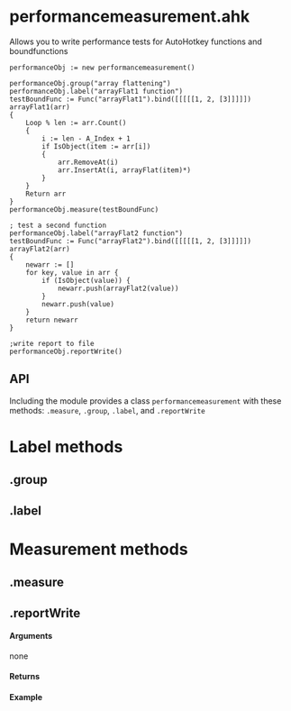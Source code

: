 # performancemeasurement.ahk

Allows you to write performance tests for AutoHotkey functions and boundfunctions

```autohotkey
performanceObj := new performancemeasurement()

performanceObj.group("array flattening")
performanceObj.label("arrayFlat1 function")
testBoundFunc := Func("arrayFlat1").bind([[[[[1, 2, [3]]]]])
arrayFlat1(arr)
{
	Loop % len := arr.Count()
	{
		i := len - A_Index + 1
		if IsObject(item := arr[i])
		{
			arr.RemoveAt(i)
			arr.InsertAt(i, arrayFlat(item)*)
		}
	}
	Return arr
}
performanceObj.measure(testBoundFunc)

; test a second function
performanceObj.label("arrayFlat2 function")
testBoundFunc := Func("arrayFlat2").bind([[[[[1, 2, [3]]]]])
arrayFlat2(arr)
{
	newarr := []
	for key, value in arr {
		if (IsObject(value)) {
			newarr.push(arrayFlat2(value))
		}
		newarr.push(value)
	}
	return newarr
}

;write report to file
performanceObj.reportWrite()
```

## API

Including the module provides a class `performancemeasurement` with these methods: `.measure`, `.group`, `.label`, and `.reportWrite`

# **Label methods**
## .group


## .label



# **Measurement methods**
## .measure



## .reportWrite



#### Arguments
none


#### Returns

#### Example
